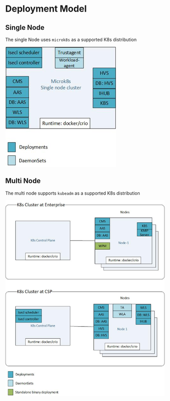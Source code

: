 # Deployment Model

## Single Node

The single Node uses `microk8s` as a supported K8s distribution

![k8s-single-node](./images/k8s-single-deploy-fsws.png)

## Multi Node

The multi node supports `kubeadm` as a supported K8s distribution

![K8s Deployment-fsws](./images/k8s-multi-deploy-fsws.png)
